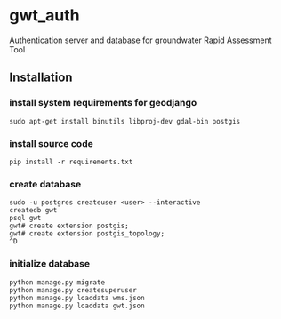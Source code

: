 # gwt_auth
Authentication server and database for groundwater Rapid Assessment Tool

## Installation
### install system requirements for geodjango
`sudo apt-get install binutils libproj-dev gdal-bin postgis`

### install source code
`pip install -r requirements.txt`

### create database
`sudo -u postgres createuser <user> --interactive`\
`createdb gwt`\
`psql gwt`\
`gwt# create extension postgis;`\
`gwt# create extension postgis_topology;`\
`^D`

### initialize database
`python manage.py migrate`\
`python manage.py createsuperuser`\
`python manage.py loaddata wms.json`\
`python manage.py loaddata gwt.json`



